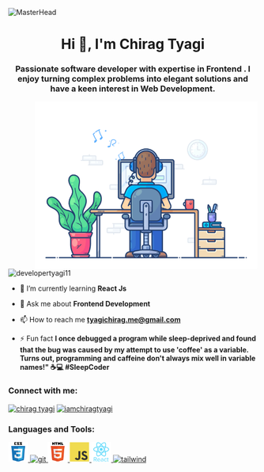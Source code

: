 ![MasterHead](https://maruf001-mt.github.io/Premium-Delivery/web.gif)
<h1 align="center">Hi 👋, I'm Chirag Tyagi</h1>
<h3 align="center">Passionate software developer with expertise in Frontend . I enjoy turning complex problems into elegant solutions and have a keen interest in Web Development.</h3>

<img src="https://raw.githubusercontent.com/SupianIDz/SupianIDz/main/coding.gif" align="right" alt="coding" width="450" margin-left=1rem>

<p align="left"> <img src="https://komarev.com/ghpvc/?username=developertyagi11&label=Profile%20views&color=0e75b6&style=flat" alt="developertyagi11" /> </p>

- 🌱 I’m currently learning **React Js**

- 💬 Ask me about **Frontend Development**

- 📫 How to reach me **tyagichirag.me@gmail.com**

- ⚡ Fun fact **I once debugged a program while sleep-deprived and found that the bug was caused by my attempt to use 'coffee' as a variable. Turns out, programming and caffeine don't always mix well in variable names!" ☕💻 #SleepCoder**

<h3 align="left">Connect with me:</h3>
<p align="left">
<a href="https://linkedin.com/in/chirag tyagi" target="blank"><img align="center" src="https://raw.githubusercontent.com/rahuldkjain/github-profile-readme-generator/master/src/images/icons/Social/linked-in-alt.svg" alt="chirag tyagi" height="30" width="40" /></a>
<a href="https://instagram.com/iamchiragtyagi" target="blank"><img align="center" src="https://raw.githubusercontent.com/rahuldkjain/github-profile-readme-generator/master/src/images/icons/Social/instagram.svg" alt="iamchiragtyagi" height="30" width="40" /></a>
</p>

<h3 align="left">Languages and Tools:</h3>
<p align="left"> <a href="https://www.w3schools.com/css/" target="_blank" rel="noreferrer"> <img src="https://raw.githubusercontent.com/devicons/devicon/master/icons/css3/css3-original-wordmark.svg" alt="css3" width="40" height="40"/> </a> <a href="https://git-scm.com/" target="_blank" rel="noreferrer"> <img src="https://www.vectorlogo.zone/logos/git-scm/git-scm-icon.svg" alt="git" width="40" height="40"/> </a> <a href="https://www.w3.org/html/" target="_blank" rel="noreferrer"> <img src="https://raw.githubusercontent.com/devicons/devicon/master/icons/html5/html5-original-wordmark.svg" alt="html5" width="40" height="40"/> </a> <a href="https://developer.mozilla.org/en-US/docs/Web/JavaScript" target="_blank" rel="noreferrer"> <img src="https://raw.githubusercontent.com/devicons/devicon/master/icons/javascript/javascript-original.svg" alt="javascript" width="40" height="40"/> </a> <a href="https://reactjs.org/" target="_blank" rel="noreferrer"> <img src="https://raw.githubusercontent.com/devicons/devicon/master/icons/react/react-original-wordmark.svg" alt="react" width="40" height="40"/> </a> <a href="https://tailwindcss.com/" target="_blank" rel="noreferrer"> <img src="https://www.vectorlogo.zone/logos/tailwindcss/tailwindcss-icon.svg" alt="tailwind" width="40" height="40"/> </a> </p>
